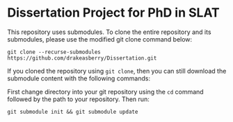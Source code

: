# Dissertation Project for PhD in SLAT

This repository uses submodules. To clone the entire repository and its submodules, please use the modified git clone command below:

`git clone --recurse-submodules https://github.com/drakeasberry/Dissertation.git`

If you cloned the repository using `git clone`, then you can still download the submodule content with the following commands:

First change directory into your git repository using the `cd` command followed by the path to your repository.
Then run:

`git submodule init && git submodule update` 
